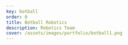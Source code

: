 ```yaml
---
key: botball
order: 0
title: Botball Robotics
description: Robotics Team
cover: /assets/images/portfolio/botball1.png
---
```

